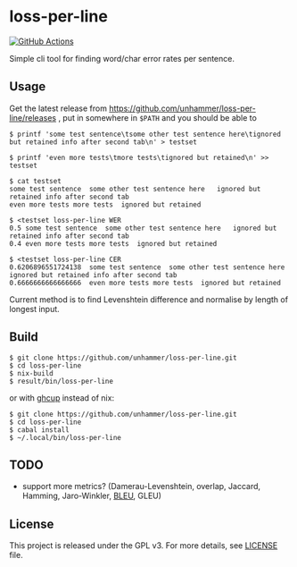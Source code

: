 loss-per-line
===============

[![GitHub Actions](https://github.com/unhammer/loss-per-line/actions/workflows/ci.yml/badge.svg)](https://github.com/unhammer/loss-per-line/actions/workflows/ci.yml)

Simple cli tool for finding word/char error rates per sentence.

Usage
-----

Get the latest release from
https://github.com/unhammer/loss-per-line/releases , put in somewhere
in `$PATH` and you should be able to

```console
$ printf 'some test sentence\tsome other test sentence here\tignored but retained info after second tab\n' > testset

$ printf 'even more tests\tmore tests\tignored but retained\n' >> testset

$ cat testset
some test sentence	some other test sentence here	ignored but retained info after second tab
even more tests	more tests	ignored but retained

$ <testset loss-per-line WER
0.5	some test sentence	some other test sentence here	ignored but retained info after second tab
0.4	even more tests	more tests	ignored but retained

$ <testset loss-per-line CER
0.6206896551724138	some test sentence	some other test sentence here	ignored but retained info after second tab
0.6666666666666666	even more tests	more tests	ignored but retained
```

Current method is to find Levenshtein difference and normalise by
length of longest input.

Build
-----


```console
$ git clone https://github.com/unhammer/loss-per-line.git
$ cd loss-per-line
$ nix-build
$ result/bin/loss-per-line
```

or with [ghcup](https://www.haskell.org/ghcup/install/) instead of nix:

```console
$ git clone https://github.com/unhammer/loss-per-line.git
$ cd loss-per-line
$ cabal install
$ ~/.local/bin/loss-per-line
```

TODO
-----

- support more metrics? (Damerau-Levenshtein, overlap, Jaccard,
  Hamming, Jaro-Winkler,
  [BLEU](https://gitlab.com/filipg/geval/-/blob/master/src/GEval/BLEU.hs),
  GLEU)

License
-------

This project is released under the GPL v3.
For more details, see [LICENSE](./LICENSE) file.
